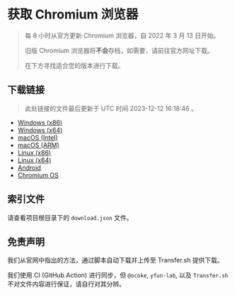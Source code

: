 # 获取 Chromium 浏览器

> 每 8 小时从官方更新 Chromium 浏览器，自 2022 年 3 月 13 日开始。
> 
> 旧版 Chromium 浏览器将**不会**存档，如需要，请前往官方网址下载。
>
> 在下方寻找适合您的版本进行下载。

## 下载链接

> 此处链接的文件最后更新于 UTC 时间 2023-12-12 16:18:46
。

- [Windows (x86)](https://transfer.sh/uLhgGKYfRS/Win.zip)
- [Windows (x64)](https://transfer.sh/MGA2abV9Wd/Win_x64.zip)
- [macOS (Intel)](https://transfer.sh/QW7ri6N5Oo/Mac.zip)
- [macOS (ARM)](https://transfer.sh/WqBNCUedhm/Mac_Arm.zip)
- [Linux (x86)](https://transfer.sh/rEAHlGqfM0/Linux.zip)
- [Linux (x64)](https://transfer.sh/iwRIV2VB4t/Linux_x64.zip)
- [Android](https://transfer.sh/X58mThb9Cn/Android.zip)
- [Chromium OS](https://transfer.sh/TYuudX0vO8/Linux_ChromiumOS_Full.zip)

## 索引文件

请查看项目根目录下的 `download.json` 文件。

## 免责声明

我们从官网中指出的方法，通过脚本自动下载并上传至 Transfer.sh 提供下载。

我们使用 CI (GitHub Action) 进行同步，但 `@ocoke`, `yfun-lab`, 以及 `Transfer.sh` 不对文件内容进行保证，请自行对其分辨。
